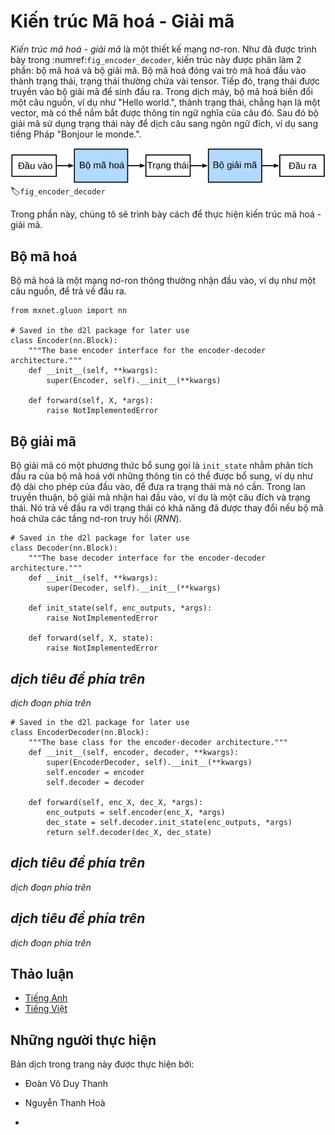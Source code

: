 <!-- ===================== Bắt đầu dịch Phần 1 ==================== -->
<!-- ========================================= REVISE - BẮT ĐẦU =================================== -->

<!--
# Encoder-Decoder Architecture
-->

# Kiến trúc Mã hoá - Giải mã

<!--
The *encoder-decoder architecture* is a neural network design pattern.
As shown in :numref:`fig_encoder_decoder`, the architecture is partitioned into two parts, the encoder and the decoder.
The encoder's role is to encode the inputs into state, which often contains several tensors.
Then the state is passed into the decoder to generate the outputs.
In machine translation, the encoder transforms a source sentence, e.g., "Hello world.", into state, e.g., a vector, that captures its semantic information.
The decoder then uses this state to generate the translated target sentence, e.g., "Bonjour le monde.".
-->

*Kiến trúc mã hoá - giải mã* là một thiết kế mạng nơ-ron.
Như đã được trình bày trong :numref:`fig_encoder_decoder`, kiến trúc này được phân làm 2 phần: bộ mã hoá và bộ giải mã.
Bộ mã hoá đóng vai trò mã hoá đầu vào thành trạng thái, trạng thái thường chứa vài tensor.
Tiếp đó, trạng thái được truyền vào bộ giải mã để sinh đầu ra.
Trong dịch máy, bộ mã hoá biến đổi một câu nguồn, ví dụ như "Hello world.", thành trạng thái, chẳng hạn là một vector, mà có thể nắm bắt được thông tin ngữ nghĩa của câu đó.
Sau đó bộ giải mã sử dụng trạng thái này để dịch câu sang ngôn ngữ đích, ví dụ sang tiếng Pháp "Bonjour le monde.".
<!--
![The encoder-decoder architecture.](../img/encoder-decoder.svg)
-->

![Kiến trúc mã hoá - giải mã](../img/encoder-decoder.svg)
:label:`fig_encoder_decoder`

<!--
In this section, we will show an interface to implement this encoder-decoder architecture.
-->

Trong phần này, chúng tô sẽ trình bày cách để thực hiện kiến trúc mã hoá - giải mã.


<!--
## Encoder
-->

## Bộ mã hoá

<!--
The encoder is a normal neural network that takes inputs, e.g., a source sentence, to return outputs.
-->

Bộ mã hoá là một mạng nơ-ron thông thường nhận đầu vào, ví dụ như một câu nguồn, để trả về đầu ra.

```{.python .input  n=2}
from mxnet.gluon import nn

# Saved in the d2l package for later use
class Encoder(nn.Block):
    """The base encoder interface for the encoder-decoder architecture."""
    def __init__(self, **kwargs):
        super(Encoder, self).__init__(**kwargs)

    def forward(self, X, *args):
        raise NotImplementedError
```

<!--
## Decoder
-->

## Bộ giải mã

<!--
The decoder has an additional method `init_state` to parse the outputs of the encoder with possible additional information,
e.g., the valid lengths of inputs, to return the state it needs.
In the forward method, the decoder takes both inputs, e.g., a target sentence and the state.
It returns outputs, with potentially modified state if the encoder contains RNN layers.
-->

Bộ giải mã có một phương thức bổ sung gọi là `init_state` nhằm phân tích đầu ra của bộ mã hoá với những thông tin có thể được bổ sung, ví dụ như độ dài cho phép của đầu vào, để đưa ra trạng thái mà nó cần.
Trong lan truyền thuận, bộ giải mã nhận hai đầu vào, ví dụ là một câu đích và trạng thái.
Nó trả về đầu ra với trạng thái có khả năng đã được thay đổi nếu bộ mã hoá chứa các tầng nơ-ron truy hồi (*RNN*).


```{.python .input  n=3}
# Saved in the d2l package for later use
class Decoder(nn.Block):
    """The base decoder interface for the encoder-decoder architecture."""
    def __init__(self, **kwargs):
        super(Decoder, self).__init__(**kwargs)

    def init_state(self, enc_outputs, *args):
        raise NotImplementedError

    def forward(self, X, state):
        raise NotImplementedError
```

<!-- ===================== Kết thúc dịch Phần 1 ===================== -->

<!-- ===================== Bắt đầu dịch Phần 2 ===================== -->

<!--
## Model
-->

## *dịch tiêu đề phía trên*

<!--
The encoder-decoder model contains both an encoder and a decoder.
We implement its forward method for training.
It takes both encoder inputs and decoder inputs, with optional additional arguments.
During computation, it first computes encoder outputs to initialize the decoder state, and then returns the decoder outputs.
-->

*dịch đoạn phía trên*


```{.python .input  n=4}
# Saved in the d2l package for later use
class EncoderDecoder(nn.Block):
    """The base class for the encoder-decoder architecture."""
    def __init__(self, encoder, decoder, **kwargs):
        super(EncoderDecoder, self).__init__(**kwargs)
        self.encoder = encoder
        self.decoder = decoder

    def forward(self, enc_X, dec_X, *args):
        enc_outputs = self.encoder(enc_X, *args)
        dec_state = self.decoder.init_state(enc_outputs, *args)
        return self.decoder(dec_X, dec_state)
```

<!--
## Summary
-->

## *dịch tiêu đề phía trên*

<!--
* An encoder-decoder architecture is a neural network design pattern mainly in natural language processing.
* An encoder is a network (FC, CNN, RNN, etc.) that takes the input, and outputs a feature map, a vector or a tensor.
* An decoder is a network (usually the same network structure as encoder) that takes the feature vector from the encoder, and gives the best closest match to the actual input or intended output.
-->

*dịch đoạn phía trên*


<!--
## Exercises
-->

## *dịch tiêu đề phía trên*

<!--
1. Besides machine translation, can you think of another application scenarios where an encoder-decoder architecture can fit?
2. Can you design a deep encoder-decoder architecture?
-->

*dịch đoạn phía trên*

<!-- ===================== Kết thúc dịch Phần 2 ===================== -->
<!-- ========================================= REVISE - KẾT THÚC ===================================-->


## Thảo luận
* [Tiếng Anh](https://discuss.mxnet.io/t/2393)
* [Tiếng Việt](https://forum.machinelearningcoban.com/c/d2l)

## Những người thực hiện
Bản dịch trong trang này được thực hiện bởi:
<!--
Tác giả của mỗi Pull Request điền tên mình và tên những người review mà bạn thấy
hữu ích vào từng phần tương ứng. Mỗi dòng một tên, bắt đầu bằng dấu `*`.

Lưu ý:
* Nếu reviewer không cung cấp tên, bạn có thể dùng tên tài khoản GitHub của họ
với dấu `@` ở đầu. Ví dụ: @aivivn.

* Tên đầy đủ của các reviewer có thể được tìm thấy tại https://github.com/aivivn/d2l-vn/blob/master/docs/contributors_info.md
-->

* Đoàn Võ Duy Thanh
<!-- Phần 1 -->
* Nguyễn Thanh Hoà

<!-- Phần 2 -->
*
